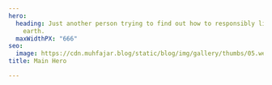```yaml
---
hero:
  heading: Just another person trying to find out how to responsibly live on this
    earth.
  maxWidthPX: "666"
seo:
  image: https://cdn.muhfajar.blog/static/blog/img/gallery/thumbs/05.webp
title: Main Hero

---
```

